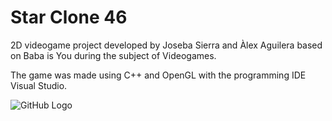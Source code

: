 # Star Clone 46

2D videogame project developed by Joseba Sierra and Àlex Aguilera  based on Baba is You during the subject of Videogames.

The game was made using C++ and OpenGL with the programming IDE Visual Studio.

![GitHub Logo](Images/gif.gif)

